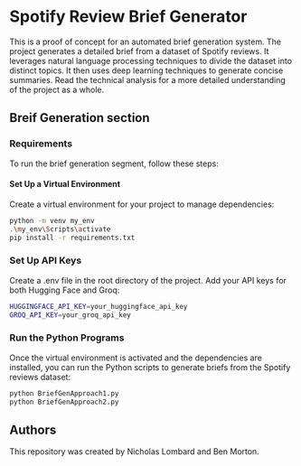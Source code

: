 # Spotify Review Brief Generator

This is a proof of concept for an automated brief generation system. The project generates a detailed brief from a dataset of Spotify reviews. It leverages natural language processing techniques to divide the dataset into distinct topics. It then uses deep learning techniques to generate concise summaries. Read the technical analysis for a more detailed understanding of the project as a whole.

## Breif Generation section

### Requirements

To run the brief generation segment, follow these steps:

#### Set Up a Virtual Environment
Create a virtual environment for your project to manage dependencies:
```bash
python -m venv my_env
.\my_env\Scripts\activate
pip install -r requirements.txt
```

### Set Up API Keys
Create a .env file in the root directory of the project. Add your API keys for both Hugging Face and Groq:

```bash
HUGGINGFACE_API_KEY=your_huggingface_api_key
GROQ_API_KEY=your_groq_api_key
```

### Run the Python Programs
Once the virtual environment is activated and the dependencies are installed, you can run the Python scripts to generate briefs from the Spotify reviews dataset:
```bash
python BriefGenApproach1.py
python BriefGenApproach2.py
```
## Authors 

This repository was created by Nicholas Lombard and Ben Morton.
